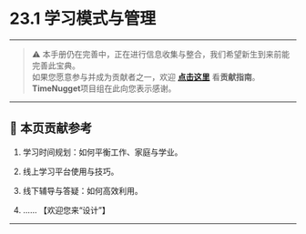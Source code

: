 # 23.1 学习模式与管理

---

> ⚠️ 本手册仍在完善中，正在进行信息收集与整合，我们希望新生到来前能完善此宝典。  
> 如果您愿意参与并成为贡献者之一，欢迎 **[点击这里](/CONTRIBUTING)** 看**贡献指南**。  
> **TimeNugget**项目组在此向您表示感谢。  

---

## 📌 本页贡献参考

1. 学习时间规划：如何平衡工作、家庭与学业。

2. 线上学习平台使用与技巧。

3. 线下辅导与答疑：如何高效利用。

4. ……  【欢迎您来“设计”】

---
